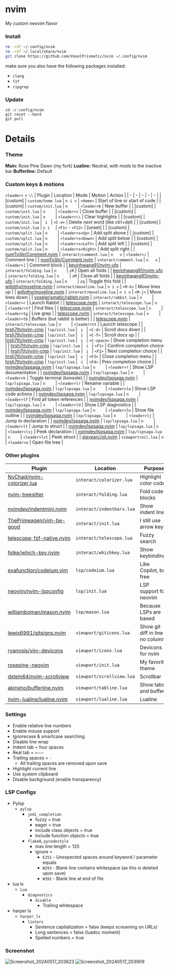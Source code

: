 # nvim

My custom neovim flavor

### Install

```sh
rm -rdf ~/.config/nvim
rm -rdf ~/.local/share/nvim
git clone https://github.com/VoxelPrismatic/nvim ~/.config/nvim
```

make sure you also have the following packages installed:

- `clang`
- `fzf`
- `ripgrep`

### Update

```
cd ~/.config/nvim
git reset --hard
git pull
```

# Details

### Theme

**Main:** Rose Pine Dawn (my fork)
**Lualine:** Neutral, with mods to the inactive bar
**Bufferline:** Default

### Custom keys & motions

`<leader>` = `\\`
| Plugin | Location | Mode | Motion | Action |
| - | - | - | - | - |
| \[custom\] | `custom/home.lua` | `n i v` | `<Home>` | Start of line or start of code |
| \[custom\] | `custom/init.lua` | `n    ` | `<leader>b` | New buffer |
| \[custom\] | `custom/init.lua` | `n    ` | `<leader>c` | Close buffer |
| \[custom\] | `custom/init.lua` | `n    ` | `<leader>\\` | Clear highlights |
| \[custom\] | `custom/init.lua` | `  i  ` | `<C-e>` | Delete next word (like ctrl+del) |
| \[custom\] | `custom/init.lua` | `n i  ` | `<F1>` - `<F12>` | \[unset\] |
| \[custom\] | `custom/split.lua` | `n    ` | `<leader>s<Up>` | Add split above |
| \[custom\] | `custom/split.lua` | `n    ` | `<leader>s<Down>` | Add split below |
| \[custom\] | `custom/split.lua` | `n    ` | `<leader>s<Left>` | Add split left |
| \[custom\] | `custom/split.lua` | `n    ` | `<leader>s<Right>` | Add split right |
| [numToStr/Comment.nvim][nscm] | `interact/comment.lua` | `n   v` | `<leader>/` | Comment line |
| [numToStr/Comment.nvim][nscm] | `interact/comment.lua` | `n   v` | `<leader>]` | Comment block |
| [kevinhwang91/nvim-ufo][nufo] | `interact/folding.lua` | `n    ` | `zR` | Open all folds |
| [kevinhwang91/nvim-ufo][nufo] | `interact/folding.lua` | `n    ` | `zM` | Close all folds |
| [kevinhwang91/nvim-ufo][nufo] | `interact/folding.lua` | `n    ` | `zq` | Toggle this fold |
| [willothy/moveline.nvim][mvln] | `interact/moveline.lua` | `n i v` | `<M-k>` | Move lines up |
| [willothy/moveline.nvim][mvln] | `interact/moveline.lua` | `n i v` | `<M-j>` | Move lines down |
| [voxelprismatic/rabbit.nvim][zrbt] | `interact/rabbit.lua` | `n    ` | `<leader>r` | Launch Rabbit |
| [telescope.nvim][tele] | `interact/telescope.lua` | `n    ` | `<leader>tf` | Find files |
| [telescope.nvim][tele] | `interact/telescope.lua` | `n    ` | `<leader>tg` | Live grep |
| [telescope.nvim][tele] | `interact/telescope.lua` | `n    ` | `<leader>tb` | Buffers (but rabbit is better) |
| [telescope.nvim][tele] | `interact/telescope.lua` | `n    ` | `<leader>tt` | Launch telescope |
| [hrsh7th/nvim-cmp][hcmp] | `lsp/init.lua` | `  i  ` | `<C-d>` | Scroll docs down |
| [hrsh7th/nvim-cmp][hcmp] | `lsp/init.lua` | `  i  ` | `<C-f>` | Scroll docs up |
| [hrsh7th/nvim-cmp][hcmp] | `lsp/init.lua` | `  i  ` | `<C-space>` | Show completion menu |
| [hrsh7th/nvim-cmp][hcmp] | `lsp/init.lua` | `  i  ` | `<F1>` | Confirm completion choice |
| [hrsh7th/nvim-cmp][hcmp] | `lsp/init.lua` | `  i  ` | `<F2>` | Next completion choice |
| [hrsh7th/nvim-cmp][hcmp] | `lsp/init.lua` | `  i  ` | `<F3>` | Close completion menu |
| [hrsh7th/nvim-cmp][hcmp] | `lsp/init.lua` | `  i  ` | `<F4>` | Prev completion choice |
| [nvimdev/lspsaga.nvim][saga] | `lsp/lspsaga.lua` | `n    ` | `<leader>?` | Show LSP documentation |
| [nvimdev/lspsaga.nvim][saga] | `lsp/lspsaga.lua` | `n    ` | `<leader>k` | Toggle terminal (konsole) |
| [nvimdev/lspsaga.nvim][saga] | `lsp/lspsaga.lua` | `n    ` | `<leader>lr` | Rename variable |
| [nvimdev/lspsaga.nvim][saga] | `lsp/lspsaga.lua` | `n    ` | `<leader>la` | Show LSP code actions |
| [nvimdev/lspsaga.nvim][saga] | `lsp/lspsaga.lua` | `n    ` | `<leader>lf` | Find all token references |
| [nvimdev/lspsaga.nvim][saga] | `lsp/lspsaga.lua` | `n    ` | `<leader>ld` | Show LSP diagnostics |
| [nvimdev/lspsaga.nvim][saga] | `lsp/lspsaga.lua` | `n    ` | `<leader>lo` | Show file outline |
| [nvimdev/lspsaga.nvim][saga] | `lsp/lspsaga.lua` | `n    ` | `<leader>lj` | Jump to declaration |
| [nvimdev/lspsaga.nvim][saga] | `lsp/lspsaga.lua` | `n    ` | `<leader>lt` | Jump to struct |
| [nvimdev/lspsaga.nvim][saga] | `lsp/lspsaga.lua` | `n    ` | `<leader>lsj` | Peek declaration |
| [nvimdev/lspsaga.nvim][saga] | `lsp/lspsaga.lua` | `n    ` | `<leader>lst` | Peek struct |
| [stevearc/oil.nvim][soil] | `viewport/oil.lua` | `n    ` | `<leader>o` | Open file tree |

### Other plugins

| Plugin                             | Location                  | Purpose                         |
| ---------------------------------- | ------------------------- | ------------------------------- |
| [NvChad/nvim-colorizer.lua][nclr]  | `interact/colorizer.lua`  | Highlight color codes           |
| [nvim-treesitter][tree]            | `interact/folding.lua`    | Fold code blocks                |
| [nvimdev/indentmini.nvim][idnt]    | `interact/indentbars.lua` | Show indent lines               |
| [ThePrimeagen/vim-be-good][skil]   | `interact/init.lua`       | I still use arrow keys          |
| [telescope; fzf-native.nvim][tfzf] | `interact/telescope.lua`  | Fuzzy search                    |
| [folke/which-key.nvim][wkey]       | `interact/whichkey.lua`   | Show keybindings                |
| [exafunction/codeium.vim][cplt]    | `lsp/codeium.lua`         | Like Copilot, but free          |
| [neovim/nvim-lspconfig][nlsp]      | `lsp/init.lua`            | LSP support for neovim          |
| [williamboman/mason.nvim][wmsn]    | `lsp/mason.lua`           | Because LSPs are based          |
| [lewis6991/gitsigns.nvim][gits]    | `viewport/giticons.lua`   | Show git diff in line no column |
| [ryanosis/vim-devicons][vicn]      | `viewport/icons.lua`      | Devicons for nvim               |
| [rosepine-neovim][rose]            | `viewport/init.lua`       | My favorite theme               |
| [dstein64/nvim-scrollview][scrl]   | `viewport/scrollview.lua` | Scrollbar                       |
| [akinsho/bufferline.nvim][bbuf]    | `viewport/tabline.lua`    | Show tabs and buffers           |
| [nvim-lualine/lualine.nvim][lual]  | `viewport/lualine.lua`    | Lualine                         |

[nscm]: https://github.com/numToStr/Comment.nvim
[nufo]: https://github.com/kevinhwang91/nvim-ufo
[mvln]: https://github.com/willothy/moveline.nvim
[zrbt]: https://github.com/voxelprismatic/rabbit.nvim
[tele]: https://github.com/nvim-telescope/telescope.nvim
[hcmp]: https://github.com/hrsh7th/nvim-cmp
[saga]: https://github.com/glepnir/lspsaga.nvim
[nclr]: https://github.com/NvChad/nvim-colorizer.lua
[tree]: https://github.com/nvim-treesitter/nvim-treesitter
[idnt]: https://github.com/nvimdev/indentmini.nvim
[skil]: https://github.com/ThePrimeagen/vim-be-good
[tfzf]: https://github.com/nvim-telescope/telescope-fzf-native.nvim
[wkey]: https://github.com/folke/which-key.nvim
[cplt]: https://github.com/exafunction/codeium.vim
[nlsp]: https://github.com/neovim/nvim-lspconfig
[wmsn]: https://github.com/williamboman/mason.nvim
[gits]: https://github.com/lewis6991/gitsigns.nvim
[vicn]: https://github.com/ryanoasis/vim-devicons
[rose]: https://github.com/voxelprismatic/rosepine-neovim
[bbuf]: https://github.com/akinsho/bufferline.nvim
[lual]: https://github.com/nvim-lualine/lualine.nvim
[scrl]: https://github.com/nvim-scrollview/nvim-scrollview
[soil]: https://github.com/steveaxton/oil.nvim

### Settings

- Enable relative line numbers
- Enable mouse support
- Ignorecase & smartcase searching
- Disable line wrap
- Indent tab = four spaces `    `
- Real tab = `>——— `
- Trailing spaces = `·`
  - All trailing spaces are removed upon save
- Highlight current line
- Use system clipboard
- Disable background (enable transparency)

### LSP Configs

- Pylsp
  - `pylsp`
    - `jedi_completion`
      - fuzzy = true
      - eager = true
      - include class objects = true
      - include function objects = true
    - `flake8`, `pycodestyle`
      - max line length = 120
      - ignore =
        - `E251` - Unexpected spaces around keyword / parameter equals
        - `W293` - Blank line contains whitespace (as this is deleted upon save)
        - `W391` - Blank line at end of file
- lua ls
  - `Lua`
    - `diagnostics`
      - `disable`
        - Trailing whitespace
- harper ls
  - `harper_ls`
    - `linters`
      - Sentence capitalization = false (keeps screaming on URLs)
      - Long sentences = false (luadoc moment)
      - Spelled numbers = true

### Screenshot

![Screenshot_20240517_203623](https://github.com/VoxelPrismatic/nvim/assets/45671764/636d254b-34c1-4415-ab21-5f7f15109027)
![Screenshot_20240517_203909](https://github.com/VoxelPrismatic/nvim/assets/45671764/f9df0df4-3701-46c9-a9b4-4d88fabfbe98)
